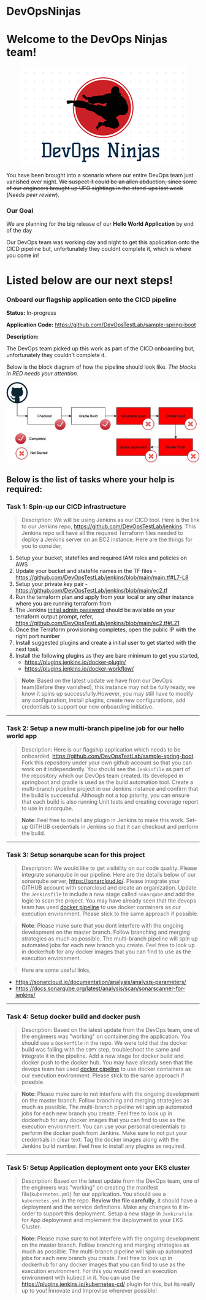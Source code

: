# DevOpsNinjas
# Welcome to the DevOps Ninjas team!


<p align="center">
<img src="images/Logo.png">
</p>

You have been brought into a scenario where our entire DevOps team just vanished over night. ~~We suspect it could be an alien abduction, since some of our engineers brought up UFO sightings in the stand-ups last week~~ (_Needs peer review_).

### Our Goal

We are planning for the big release of our **Hello World Application** by end of the day

Our DevOps team was working day and night to get this application onto the CICD pipeline but, unfortunately they couldnt complete it, which is where you come in!

# Listed below are our next steps!

### Onboard our flagship application onto the CICD pipeline

**Status:** In-progress

**Application Code:** https://github.com/DevOpsTestLab/sample-spring-boot

**Description:** 

The DevOps team picked up this work as part of the CICD onboarding but, unfortunately they couldn't complete it.

Below is the block diagram of how the pipeline should look like. _The blocks in RED needs your attention._


<p align="center">
<img src="images/Flow.jpeg">
</p>


## Below is the list of tasks where your help is required:

### Task 1: Spin-up our CICD infrastructure

> Description: We will be using Jenkins as our CICD tool. Here is the link to our Jenkins repo, https://github.com/DevOpsTestLab/jenkins. 
This Jenkins repo will have all the required Terraform files needed to deploy a Jenkins server on an EC2 instance. Here are the things for you to consider,
1. Setup your bucket, statefiles and required IAM roles and policies on AWS
2. Update your bucket and statefile names in the TF files - https://github.com/DevOpsTestLab/jenkins/blob/main/main.tf#L7-L8
3. Setup your private key pair - https://github.com/DevOpsTestLab/jenkins/blob/main/ec2.tf
4. Run the terraform plan and apply from your local or any other instance where you are running terraform from
5. The Jenkins [initial admin password](https://www.jenkins.io/doc/book/installing/linux/#unlocking-jenkins) should be available on your terraform output prompt, refer, https://github.com/DevOpsTestLab/jenkins/blob/main/ec2.tf#L21
6. Once the Terraform provisioning completes, open the public IP with the right port number
7. Install suggested plugins and create a initial user to get started with the next task
8. Install the following plugins as they are bare minimum to get you started,
    - https://plugins.jenkins.io/docker-plugin/
    - https://plugins.jenkins.io/docker-workflow/

> **Note**: Based on the latest update we have from our DevOps team(Before they vanished), this instance may not be fully ready, we know it spins up successfully.However, you may still have to modify any configuration, install plugins, create new configurations, add credentials to support our new onboarding initiative.

***

### Task 2: Setup a new multi-branch pipeline job for our hello world app

> Description: Here is our flagship application which needs to be onboarded, https://github.com/DevOpsTestLab/sample-spring-boot. Fork this repository under your own github account so that you can work on it independently. You should see the `Jenkinfile` as part of the repository which our DevOps team created. Its developed in springboot and gradle is used as the build automation tool. Create a multi-branch pipeline project in our Jenkins instance and confirm that the build is successful. Although not a top priority, you can ensure that each build is also running Unit tests and creating coverage report to use in sonarqube.

> **Note**: Feel free to install any plugin in Jenkins to make this work. Set-up GITHUB credentials in Jenkins so that it can checkout and perform the build.

***

### Task 3: Setup sonarqube scan for this project

> Description: We would like to get visibility on our code quality. Please integrate sonarqube in our pipeline. Here are the details below of our sonarqube server, https://sonarcloud.io/. Please integrate your GITHUB account with sonarcloud and create an organization. Update the `Jenkinsfile` to include a new stage called `sonarqube` and add the logic to scan the project. You may have already seen that the devops team has used [docker pipeline](https://www.jenkins.io/doc/book/pipeline/docker/) to use docker containers as our execution environment. Please stick to the same approach if possible.

> **Note**: Please make sure that you dont interfere with the ongoing development on the master branch. Follow branching and merging strategies as much as possible. The multi-branch pipeline will spin up automated jobs for each new branch you create. Feel free to look up in dockerhub for any docker images that you can find to use as the execution environment.

> Here are some useful links, 
- https://sonarcloud.io/documentation/analysis/analysis-parameters/
- https://docs.sonarqube.org/latest/analysis/scan/sonarscanner-for-jenkins/

***

### Task 4: Setup docker build and docker push

> Description: Based on the latest update from the DevOps team, one of the engineers was "working" on containerzing the application. You should see a `Dockerfile` in the repo. We were told that the docker build was failing with the `COPY` step, troubleshoot the same and integrate it in the pipeline. Add a new stage for docker build and docker push to the docker hub. You may have already seen that the devops team has used [docker pipeline](https://www.jenkins.io/doc/book/pipeline/docker/) to use docker containers as our execution environment. Please stick to the same approach if possible.

> **Note**: Please make sure to not interfere with the ongoing development on the master branch. Follow branching and merging strategies as much as possible. The multi-branch pipeline will spin up automated jobs for each new branch you create. Feel free to look up in dockerhub for any docker images that you can find to use as the execution environment. You can use your personal credentials to perform the docker push from Jenkins. Make sure to not put your credentials in clear text. Tag the docker images along with the Jenkins build number. Feel free to install any plugins as required.

***

### Task 5: Setup Application deployment onto your EKS cluster

> Description: Based on the latest update from the DevOps team, one of the engineers was "working" on creating the manifest file(`kubernetes.yml`) for our application. You should see a `kubernetes.yml` in the repo. **Review the file carefully**, it should have a deployment and the service definitions. Make any changes to it in-order to support this deployment. Setup a new stage in `Jenkinsfile` for App deployment and implement the deployment to your EKS Cluster.

> **Note**: Please make sure to not interfere with the ongoing development on the master branch. Follow branching and merging strategies as much as possible. The multi-branch pipeline will spin up automated jobs for each new branch you create. Feel free to look up in dockerhub for any docker images that you can find to use as the execution environment. For this you would need an execution environment with kubectl in it. You can use the https://plugins.jenkins.io/kubernetes-cd/ plugin for this, but its really up to you! Innovate and Improvise wherever possible!